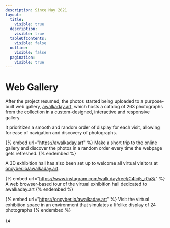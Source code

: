 ```yaml
---
description: Since May 2021
layout:
  title:
    visible: true
  description:
    visible: true
  tableOfContents:
    visible: false
  outline:
    visible: false
  pagination:
    visible: true
---
```


# Web Gallery

After the project resumed, the photos started being uploaded to a purpose-built web gallery, [awalkaday.art](https://awalkaday.art/), which hosts a catalog of 263 photographs from the collection in a custom-designed, interactive and responsive gallery.

It prioritizes a smooth and random order of display for each visit, allowing for ease of navigation and discovery of photographs.

{% embed url="https://awalkaday.art" %}
Make a short trip to the online gallery and discover the photos in a random order every time the webpage gets refreshed.
{% endembed %}

A 3D exhibition hall has also been set up to welcome all virtual visitors at [oncyber.io/awalkaday.art](https://oncyber.io/awalkaday.art).

{% embed url="https://www.instagram.com/walk.day/reel/C4lci5_r0a8/" %}
A web browser-based tour of the virtual exhibition hall dedicated to awalkaday.art
{% endembed %}

{% embed url="https://oncyber.io/awalkaday.art" %}
Visit the virtual exhibition space in an environment that simulates a lifelike display of 24 photographs
{% endembed %}

#### `14`
